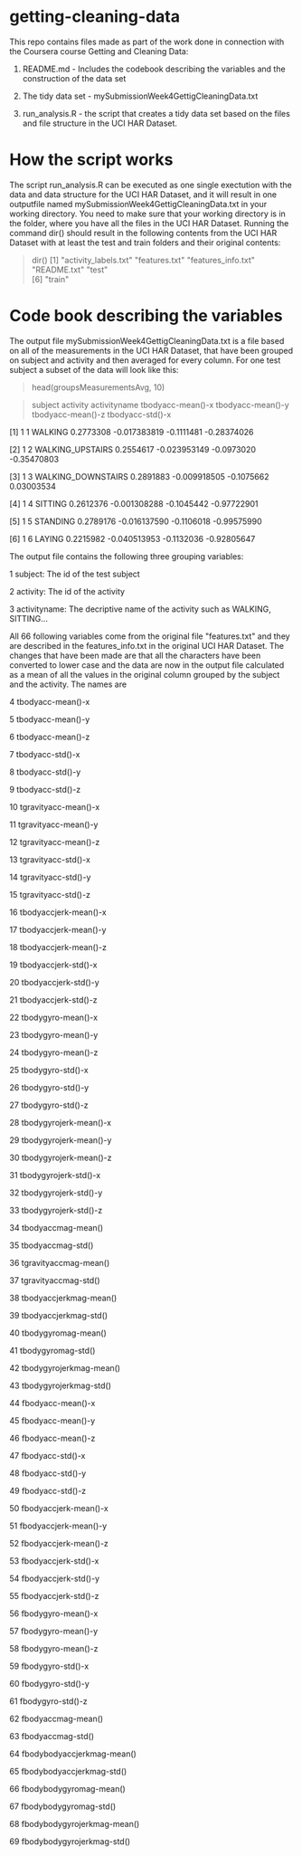 # getting-cleaning-data
This repo contains files made as part of the work done in connection with the Coursera course Getting and Cleaning Data:

1. README.md - Includes the codebook describing the variables and the construction of the data set

2. The tidy data set - mySubmissionWeek4GettigCleaningData.txt

3. run_analysis.R - the script that creates a tidy data set based on the files and file structure in the UCI HAR Dataset.

# How the script works
The script run_analysis.R can be executed as one single exectution with the data and data structure for the UCI HAR Dataset, and it will result in one outputfile named mySubmissionWeek4GettigCleaningData.txt in your working directory.
You need to make sure that your working directory is in the folder, where you have all the files in the UCI HAR Dataset. Running the command dir() should result in the following contents from the UCI HAR Dataset with  at least the test and train folders and their original contents:
> dir()
[1] "activity_labels.txt" "features.txt"        "features_info.txt"   "README.txt"          "test"               
[6] "train"    

# Code book describing the variables
The output file mySubmissionWeek4GettigCleaningData.txt is a file based on all of the measurements in the UCI HAR Dataset, that have been grouped on subject and activity and then averaged for every column. For one test subject a subset of the data will look like this:

> head(groupsMeasurementsAvg, 10)

>   subject activity       activityname tbodyacc-mean()-x tbodyacc-mean()-y tbodyacc-mean()-z tbodyacc-std()-x

[1]        1        1            WALKING         0.2773308      -0.017383819        -0.1111481      -0.28374026

[2]        1        2   WALKING_UPSTAIRS         0.2554617      -0.023953149        -0.0973020      -0.35470803

[3]       1        3 WALKING_DOWNSTAIRS         0.2891883      -0.009918505        -0.1075662       0.03003534

[4]        1        4            SITTING         0.2612376      -0.001308288        -0.1045442      -0.97722901

[5]        1        5           STANDING         0.2789176      -0.016137590        -0.1106018      -0.99575990

[6]        1        6             LAYING         0.2215982      -0.040513953        -0.1132036      -0.92805647



The output file contains the following three grouping variables:

1                      subject: The id of the test subject

2                     activity: The id of the activity

3                 activityname: The decriptive name of the activity such as WALKING, SITTING...

All 66 following variables come from the original file "features.txt" and they are described in the features_info.txt in the original UCI HAR Dataset. The changes that have been made are that all the characters have been converted to lower case and the data are now in the output file calculated as a mean of all the values in the original column grouped by the subject and the activity. The names are

4            tbodyacc-mean()-x

5            tbodyacc-mean()-y

6            tbodyacc-mean()-z

7             tbodyacc-std()-x

8             tbodyacc-std()-y

9             tbodyacc-std()-z

10        tgravityacc-mean()-x

11        tgravityacc-mean()-y

12        tgravityacc-mean()-z

13         tgravityacc-std()-x

14         tgravityacc-std()-y

15         tgravityacc-std()-z

16       tbodyaccjerk-mean()-x

17       tbodyaccjerk-mean()-y

18       tbodyaccjerk-mean()-z

19        tbodyaccjerk-std()-x

20        tbodyaccjerk-std()-y

21        tbodyaccjerk-std()-z

22          tbodygyro-mean()-x

23          tbodygyro-mean()-y

24          tbodygyro-mean()-z

25           tbodygyro-std()-x

26           tbodygyro-std()-y

27           tbodygyro-std()-z

28      tbodygyrojerk-mean()-x

29      tbodygyrojerk-mean()-y

30      tbodygyrojerk-mean()-z

31       tbodygyrojerk-std()-x

32       tbodygyrojerk-std()-y

33       tbodygyrojerk-std()-z

34          tbodyaccmag-mean()

35           tbodyaccmag-std()

36       tgravityaccmag-mean()

37        tgravityaccmag-std()

38      tbodyaccjerkmag-mean()

39       tbodyaccjerkmag-std()

40         tbodygyromag-mean()

41          tbodygyromag-std()

42     tbodygyrojerkmag-mean()

43      tbodygyrojerkmag-std()

44           fbodyacc-mean()-x

45           fbodyacc-mean()-y

46           fbodyacc-mean()-z

47            fbodyacc-std()-x

48            fbodyacc-std()-y

49            fbodyacc-std()-z

50       fbodyaccjerk-mean()-x

51       fbodyaccjerk-mean()-y

52       fbodyaccjerk-mean()-z

53        fbodyaccjerk-std()-x

54        fbodyaccjerk-std()-y

55        fbodyaccjerk-std()-z

56          fbodygyro-mean()-x

57          fbodygyro-mean()-y

58          fbodygyro-mean()-z

59           fbodygyro-std()-x

60           fbodygyro-std()-y

61           fbodygyro-std()-z

62          fbodyaccmag-mean()

63           fbodyaccmag-std()

64  fbodybodyaccjerkmag-mean()

65   fbodybodyaccjerkmag-std()

66     fbodybodygyromag-mean()

67      fbodybodygyromag-std()

68 fbodybodygyrojerkmag-mean()

69  fbodybodygyrojerkmag-std()
